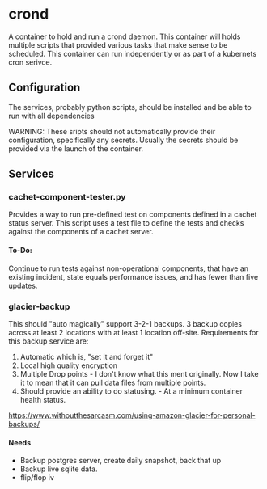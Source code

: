 # crond

A container to hold and run a crond daemon.  This container will  holds multiple scripts that provided various tasks that make sense to be scheduled. This container can run independently or as part of a kubernets cron serivce.

## Configuration

The services, probably python scripts, should be installed and be able to run with all dependencies

WARNING: These sripts should not automatically provide their configuration, specifically any secrets. Usually the secrets should be provided via the launch of the container. 

## Services

### cachet-component-tester.py

Provides a way to run pre-defined test on components defined in a cachet status server. This script uses a test file to define the tests and checks against the components of a cachet server.

#### To-Do:

Continue to run tests against non-operational components, that have an existing incident, state equals performance issues, and has fewer than five updates.

### glacier-backup

This should "auto magically" support 3-2-1 backups.  3 backup copies across at least 2 locations with at least 1 location off-site. Requirements for this backup service are:

1. Automatic which is, "set it and forget it"
2. Local high quality encryption
3. Multiple Drop points - I don't know what this ment originally. Now I take it to mean that it can pull data files from multiple points.
4. Should provide an ability to do statusing. - At a minimum container health status.

https://www.withoutthesarcasm.com/using-amazon-glacier-for-personal-backups/

#### Needs

- Backup postgres server, create daily snapshot, back that up
- Backup live sqlite data.
- flip/flop iv


